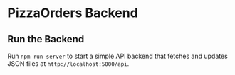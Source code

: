 # PizzaOrders Backend

## Run the Backend

Run `npm run server` to start a simple API backend that fetches and updates JSON files at `http://localhost:5000/api`.
